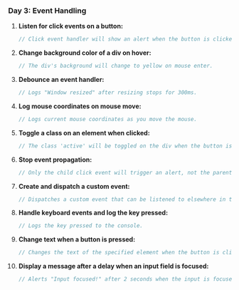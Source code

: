 ### Day 3: Event Handling
1. **Listen for click events on a button:**  
   ```javascript
   // Click event handler will show an alert when the button is clicked.
   ```

2. **Change background color of a div on hover:**  
   ```javascript
   // The div's background will change to yellow on mouse enter.
   ```

3. **Debounce an event handler:**  
   ```javascript
   // Logs "Window resized" after resizing stops for 300ms.
   ```

4. **Log mouse coordinates on mouse move:**  
   ```javascript
   // Logs current mouse coordinates as you move the mouse.
   ```

5. **Toggle a class on an element when clicked:**  
   ```javascript
   // The class 'active' will be toggled on the div when the button is clicked.
   ```

6. **Stop event propagation:**  
   ```javascript
   // Only the child click event will trigger an alert, not the parent.
   ```

7. **Create and dispatch a custom event:**  
   ```javascript
   // Dispatches a custom event that can be listened to elsewhere in the code.
   ```

8. **Handle keyboard events and log the key pressed:**  
   ```javascript
   // Logs the key pressed to the console.
   ```

9. **Change text when a button is pressed:**  
   ```javascript
   // Changes the text of the specified element when the button is clicked.
   ```

10. **Display a message after a delay when an input field is focused:**  
    ```javascript
    // Alerts "Input focused!" after 2 seconds when the input is focused.
    ```